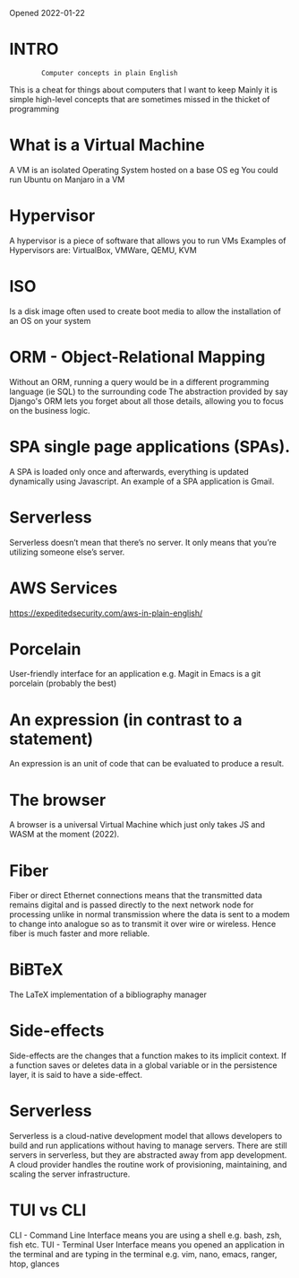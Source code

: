 Opened 2022-01-22

# INTRO
            
            Computer concepts in plain English

This is a cheat for things about computers that I want to keep
Mainly it is simple high-level concepts that are sometimes missed in the thicket of programming

# What is a Virtual Machine
A VM is an isolated Operating System hosted on a base OS
eg You could run Ubuntu on Manjaro in a VM


# Hypervisor
A hypervisor is a piece of software that allows you to run VMs
Examples of Hypervisors are: VirtualBox, VMWare, QEMU, KVM 

# ISO
Is a disk image often used to create boot media to allow the installation of an OS on your system


# ORM - Object-Relational Mapping
Without an ORM, running a query would be in a different programming language (ie SQL) to the surrounding code
The abstraction provided by say Django's ORM lets you forget about all those details, allowing you to focus on the business logic.

# SPA single page applications (SPAs). 
A SPA is loaded only once and afterwards, everything is updated dynamically using Javascript. An example of a SPA application is Gmail.

# Serverless
Serverless doesn’t mean that there’s no server. It only means that you’re utilizing someone else’s server.

# AWS Services
https://expeditedsecurity.com/aws-in-plain-english/

# Porcelain
User-friendly interface for an application e.g. Magit in Emacs is a git porcelain (probably the best)

# An expression (in contrast to a statement)
An expression is an unit of code that can be evaluated to produce a result.

# The browser
A browser is a universal Virtual Machine which just only takes JS and WASM at the moment (2022).

# Fiber
Fiber or direct Ethernet connections means that the transmitted data remains digital and is passed directly to the next network node for processing
unlike in normal transmission where the data is sent to a modem to change into analogue so as to transmit it over wire or wireless. Hence fiber is
much faster and more reliable.

# BiBTeX
The LaTeX implementation of a bibliography manager 

# Side-effects
Side-effects are the changes that a function makes to its implicit context. If a function saves or deletes data in a global variable or in the persistence layer, it is said to have a side-effect.

# Serverless
Serverless is a cloud-native development model that allows developers to build and run applications without having to manage servers. There are still servers in serverless, but they are abstracted away from app development. A cloud provider handles the routine work of provisioning, maintaining, and scaling the server infrastructure.

# TUI vs CLI
CLI - Command Line Interface means you are using a shell e.g. bash, zsh, fish etc.
TUI - Terminal User Interface means you opened an application in the terminal and are typing in the terminal e.g. vim, nano, emacs, ranger, htop, glances




